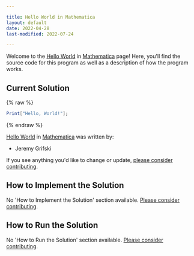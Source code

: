 ```yaml
---

title: Hello World in Mathematica
layout: default
date: 2022-04-28
last-modified: 2022-07-24

---
```


Welcome to the [Hello World](https://sampleprograms.io/projects/hello-world) in [Mathematica](https://sampleprograms.io/languages/mathematica) page! Here, you'll find the source code for this program as well as a description of how the program works.

## Current Solution

{% raw %}

```mathematica
Print["Hello, World!"];
```

{% endraw %}

[Hello World](https://sampleprograms.io/projects/hello-world) in [Mathematica](https://sampleprograms.io/languages/mathematica) was written by:

- Jeremy Grifski

If you see anything you'd like to change or update, [please consider contributing](https://github.com/TheRenegadeCoder/sample-programs).

## How to Implement the Solution

No 'How to Implement the Solution' section available. [Please consider contributing](https://github.com/TheRenegadeCoder/sample-programs-website).

## How to Run the Solution

No 'How to Run the Solution' section available. [Please consider contributing](https://github.com/TheRenegadeCoder/sample-programs-website).